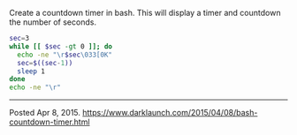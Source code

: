 Create a countdown timer in bash. This will display a timer and countdown the number of seconds.

```bash
sec=3
while [[ $sec -gt 0 ]]; do
  echo -ne "\r$sec\033[0K"
  sec=$((sec-1))
  sleep 1
done
echo -ne "\r"
```

---


Posted Apr 8, 2015.
https://www.darklaunch.com/2015/04/08/bash-countdown-timer.html